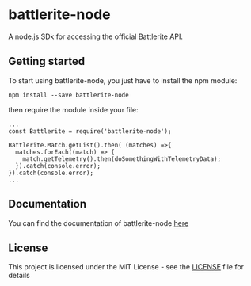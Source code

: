 # battlerite-node
A node.js SDk for accessing the official Battlerite API.
## Getting started
To start using battlerite-node, you just have to install the npm module: 
```
npm install --save battlerite-node
```
then require the module inside your file:
```
...
const Battlerite = require('battlerite-node');

Battlerite.Match.getList().then( (matches) =>{
  matches.forEach((match) => {
    match.getTelemetry().then(doSomethingWithTelemetryData);
  }).catch(console.error);
}).catch(console.error);
...
```
## Documentation
You can find the documentation of battlerite-node [here](https://sime1.github.io/battlerite-node)
## License
This project is licensed under the MIT License - see the [LICENSE](LICENSE) file for details
